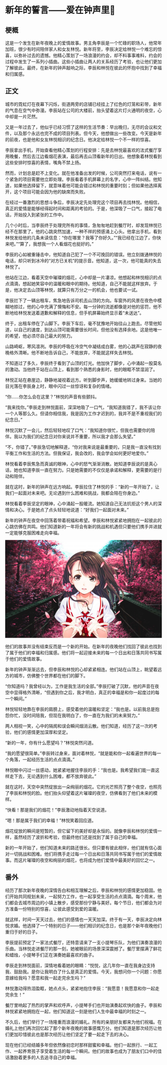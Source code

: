 # 新年的誓言——爱在钟声里:eyes:

## **梗概**

这是一个发生在新年夜晚上的爱情故事。男主角李辰是一个忙碌的职场人，他常年加班，很少有时间陪伴家人和女友林悦。新年将至，李辰决定给林悦一个难忘的惊喜，以弥补过去的遗憾。他精心策划了一场浪漫的约会，却不料事事难料，约会的过程中发生了一系列小插曲。这些小插曲让两人的关系经历了考验，也让他们更加了解彼此。最终，在新年的钟声敲响之际，李辰和林悦在彼此的怀抱中找到了幸福和归属感。

## **正文**

城市的霓虹灯在夜幕下闪烁，街道两旁的店铺已经挂上了红色的灯笼和彩带，新年的气息在空气中弥漫。李辰站在公司的大楼前，抬头望着这片灯火通明的夜空，心中却是一片茫然。

又是一年过去了，他似乎已经习惯了这样的生活节奏：早出晚归，无尽的会议和文件，以及那个永远也完不成的项目列表。但今天，他想做出一些改变。今天是新年的前夜，也是他和女友林悦相识的纪念日。他决定给林悦一个不一样的惊喜。

李辰拿出手机，开始查看他精心策划的行程安排：先是去林悦最喜欢的法式餐厅享用晚餐，然后去江边看烟花表演，最后再去山顶看新年的日出。他想象着林悦看到这些安排时惊喜的表情，嘴角不禁上扬。

然而，计划总是赶不上变化。就在他准备出发的时候，公司突然打来电话，说有一个紧急的项目需要他立即处理。李辰看着手机屏幕上的名字，心中一阵纠结。他知道，如果他选择留下，就意味着他可能会错过和林悦的重要时刻；但如果他选择离开，这个项目可能会因为他的缺席而失败。

在经过一番激烈的思想斗争后，李辰决定先处理完这个项目再去找林悦。他相信，真正的爱情是能够经得起时间和距离的考验的。于是，他深吸了一口气，接起了电话，开始投入到紧张的工作中。

几个小时后，当李辰终于处理完所有的事情，急匆匆地赶到餐厅时，却发现林悦已经不在那里了。他的心跳突然加速，一种不祥的预感涌上心头。他拿出手机，看到林悦发给他的几条未读信息：“你在哪里？我等了你好久。”“我已经在江边了，你快来吧。”“算了，我想我一个人看烟花也挺好的。”

李辰的心如被重锤击中，他知道自己犯了一个不可挽回的错误。他立刻拨通林悦的电话，却只听到冰冷的“对方已关机”的提示音。他知道，这一次，他可能真的失去林悦了。

他站在江边，看着天空中璀璨的烟花，心中却是一片凄凉。他想起和林悦相识的点点滴滴，想起她笑容中的温暖和眼中的期待。他知道，自己不能就这样放弃。于是，他决定去山顶等林悦，就算只有万分之一的机会，他也要试一试。

李辰拦下了一辆出租车，焦急地告诉司机去山顶的方向。车窗外的风景在夜色中模糊地掠过，他的心中充满了懊悔和不安。每一分钟的流逝都像是对他的惩罚，他不断地给林悦发送着道歉和解释的信息，但手机屏幕始终显示着“未送达”。

终于，出租车停在了山脚下。李辰下车后，毫不犹豫地开始往山上跑去。尽管他知道，以自己的速度，到达山顶可能需要很长时间，但他没有选择余地。这是他唯一的希望，他必须尽自己最大的努力。

山路崎岖，寒风凛冽。李辰的呼吸在冷空气中凝结成白雾，他的心跳声在寂静的夜晚格外清晰。他不断地告诉自己，不能放弃，不能就这样失去林悦。

不知道过了多久，李辰终于看到了山顶的灯光。他加快了脚步，心中涌起一股莫名的激动。当他终于站在山顶上，看到那个熟悉的身影时，他的眼眶不禁湿润了。

林悦正站在悬崖边，静静地凝视着远方。听到脚步声，她缓缓地转过身来。当她的目光落在李辰身上时，眼中闪过一丝惊讶和复杂的情绪。

“你……你怎么会在这里？”林悦的声音有些颤抖。

“我来找你。”李辰走到林悦面前，深深地吸了一口气，“我知道我错了，我不该让你一个人等那么久。但请你相信我，我是因为工作才迟到的，我并不是不重视我们的纪念日。”

林悦沉默了一会儿，然后轻轻地叹了口气：“我知道你很忙，但我也需要你的陪伴。我以为我们的纪念日对你来说并不重要，所以我才会那么失望。”

“不，你错了。”李辰急切地解释道，“你对我来说是最重要的，只是我一直没有找到平衡工作和生活的方法。但我保证，我会改的，我会学会如何更好地爱你。”

林悦看着李辰焦急而真诚的眼神，心中的怒气渐渐消散。她知道李辰说的是真心话，她也知道李辰一直在努力。只是她需要的不仅仅是承诺和解释，更需要的是行动和陪伴。

就在这时，新年的钟声在远方响起。李辰拉住了林悦的手：“新的一年开始了，让我们一起面对未来吧。无论遇到什么困难和挑战，我都会陪在你身边。”

林悦看着李辰坚定的眼神，心中涌起一股暖流。她知道自己无法抗拒这个男人的深情和决心。于是她点了点头轻轻地说道：“好我们一起面对未来。”

新年的钟声在夜空中回荡着带着祝福和希望。李辰和林悦紧紧地拥抱在一起彼此的心跳仿佛在共鸣。他们知道新的一年将会有新的挑战和机遇但只要他们携手并进就一定能够克服困难走向幸福。

![background](../../assets/img/daily/bg-6.jpg)

他们的故事并没有结束反而是一个新的开始。在新年的夜晚他们找回了彼此也找到了属于他们的幸福和归属感。他们将一起迎接未来的每一个日出和日落共同书写属于他们的爱情故事。

新年的钟声渐渐远去，但李辰和林悦的心却紧紧相连。他们站在山顶上，眺望着远方的城市，仿佛整个世界都在他们的脚下。

“你知道吗？我曾经以为，工作是我生活的全部。”李辰打破了沉默，他的声音在夜空中显得格外清晰，“但遇到你之后，我才明白，真正的幸福是和你一起度过的每一个瞬间。”

林悦轻轻地靠在李辰的肩膀上，感受着他的温暖和坚定：“我也是。以前我总是抱怨你忙，没时间陪我，但现在我明白了，你一直在为我们的未来努力。”

两人相视一笑，心中的隔阂和误会瞬间烟消云散。他们知道，经历了这一次的考验，他们的感情更加深厚和坚定。

“新的一年，你有什么愿望吗？”林悦突然问道。

“我的愿望很简单。”李辰转过身来，面对着林悦，“就是能和你一起看遍世界的每一个角落，一起经历生活的点点滴滴。”

林悦眼中闪过一丝感动，她紧紧地握住李辰的手：“我也是。我希望我们能一直这样走下去，无论遇到什么困难，都不放弃彼此。”

就在这时，天空中突然绽放出一朵绚丽的烟花。它的光芒照亮了整个夜空，也照亮了李辰和林悦的脸。他们抬头仰望着这片璀璨的夜空，仿佛看到了他们未来的模样。

“快看！那是我们的烟花！”李辰激动地指着天空说道。

“嗯！那是属于我们的幸福！”林悦笑着回应道。

烟花绽放的瞬间是短暂的，但它留下的美好却是永恒的。就像李辰和林悦的爱情一样，虽然经历了波折和考验，但最终他们还是找到了属于自己的幸福。

新的一年开始了，他们知道未来的路还很长。但只要有彼此相伴，他们就有信心面对一切挑战和困难。他们将携手走过每一个日出和日落共同书写属于他们的爱情故事。而这片璀璨的夜空和绚丽的烟花，也将成为他们爱情中最美好的回忆之一。

## **番外**

经历了那次新年夜晚的深情告白和相互理解之后，李辰和林悦的感情更加稳固。他们开始共同规划未来，一起努力工作，也一起享受生活的点点滴滴。每个周末，他们都会去城市周边的小镇上散步，感受那份宁静与美好。每个节日，他们都会为对方准备一份特别的惊喜，让彼此感受到爱的温暖。

就这样，时间一天天过去，他们的感情也一天天加深。终于有一天，李辰决定向林悦求婚。他选择了一个特别的日子——他们相识的纪念日，也是那个新年夜晚他们重归于好的日子。

李辰提前预定了一家法式餐厅，还特意请来了一支小提琴乐队，为他们演奏浪漫的乐曲。当林悦走进餐厅的那一刻，她被眼前的场景深深震撼了。餐厅里摆满了鲜花和蜡烛，小提琴手们正在演奏她最喜欢的曲子。

李辰走到林悦面前，深情地看着她的眼睛：“悦悦，这几年你一直在我身边支持我、鼓励我。是你让我明白了什么是真正的爱情。今天，我想问你一个问题：你愿意嫁给我吗？愿意和我一起走完余生吗？”

林悦激动得热泪盈眶，她点点头，紧紧地抱住李辰：“我愿意！我愿意和你一起走完余生！”

餐厅里响起了热烈的掌声和欢呼声，小提琴手们也开始演奏起欢快的曲子。李辰和林悦紧紧地拥抱在一起，他们知道这一刻是他们人生中最幸福的时刻之一。

不久后，他们举行了一场隆重而浪漫的婚礼。所有的亲朋好友都来为他们祝福。在婚礼上他们再次回忆起了那个新年夜晚的故事感慨万分。他们知道是那次经历让他们更加珍惜彼此也是那次经历让他们坚定了要一起走下去的决心。

现在他们已经结婚多年但依然像初恋时那样甜蜜和幸福。他们一起旅行、一起工作、一起养育孩子享受着生活的每一个瞬间。他们的故事也成为了朋友们口中的佳话激励着更多的人去追寻自己的幸福。